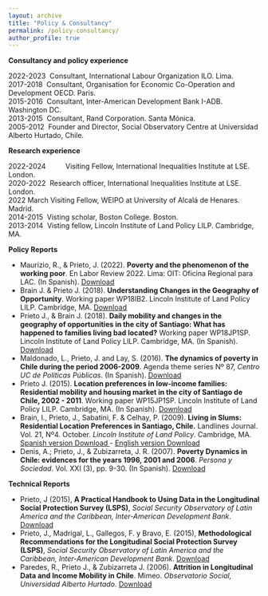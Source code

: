 ```yaml
---
layout: archive
title: "Policy & Consultancy"
permalink: /policy-consultancy/
author_profile: true
---
```


__Consultancy and policy experience__

2022-2023 &nbsp;Consultant, International Labour Organization ILO. Lima. <br>
2017-2018 &nbsp;Consultant, Organisation for Economic Co-Operation and Development OECD. Paris. <br>
2015-2016 &nbsp;Consultant, Inter-American Development Bank I-ADB. Washington DC. <br>
2013-2015 &nbsp;Consultant, Rand Corporation. Santa Mónica. <br>
2005-2012 &nbsp;Founder and Director, Social Observatory Centre at Universidad Alberto Hurtado, Chile.

__Research experience__

2022-2024 &nbsp;&nbsp;&nbsp;&nbsp;&nbsp;&nbsp;&nbsp;&nbsp; Visiting Fellow, International Inequalities Institute at LSE. London.  <br>
2020-2022 &nbsp;Research officer, International Inequalities Institute at LSE. London. <br>
2022 March Visiting Fellow, WEIPO at University of Alcalá de Henares. Madrid. <br>
2014-2015 &nbsp;Visting scholar, Boston College. Boston. <br>
2013-2014 &nbsp;Visting fellow, Lincoln Institute of Land Policy LILP. Cambridge, MA. <br>

__Policy Reports__

- Maurizio, R., & Prieto, J. (2022). __Poverty and the phenomenon of the working poor__. En Labor Review 2022. Lima: OIT: Oficina Regional para LAC. (In Spanish). <a href="https://mexico.un.org/sites/default/files/2023-02/panorama_laboral_Am%C3%A9ricaLatinayelCaribe_2022_OIT.pdf" target="_blank"> Download </a>
-	Brain J. & Prieto J. (2018). __Understanding Changes in the Geography of Opportunity__. Working paper WP18IB2. Lincoln Institute of Land Policy LILP. Cambridge, MA. <a href="https://www.lincolninst.edu/publications/working-papers/understanding-changes-in-geography-opportunity" target="_blank"> Download</a>
-	Prieto J., & Brain J. (2018). __Daily mobility and changes in the geography of opportunities in the city of Santiago: What has happened to families living bad located?__ Working paper WP18JP1SP. Lincoln Institute of Land Policy LILP. Cambridge, MA. (In Spanish).<a href="https://www.lincolninst.edu/publications/working-papers/movilidad-cotidiana-cambios-en-la-geografia-oportunidades-en-la-ciudad" target="_blank"> Download</a>
- Maldonado, L., Prieto, J. and Lay, S. (2016). __The dynamics of poverty in Chile during the period 2006-2009__. Agenda theme series Nº 87, _Centro UC de Políticas Públicas_. (In Spanish). <a href="https://politicaspublicas.uc.cl/wp-content//uploads/2016/08/N%C2%B0-87-Din%C3%A1micas-de-la-pobreza-en-Chile.pdf" target="_blank"> Download</a> 
-	Prieto J. (2015). __Location preferences in low-income families: Residential mobility and housing market in the city of Santiago de Chile, 2002 - 2011__. Working paper WP15JP1SP. Lincoln Institute of Land Policy LILP. Cambridge, MA. (In Spanish). <a href="https://www.lincolninst.edu/publications/working-papers/preferencias-localizacion-en-las-familias-bajos-ingresos" target="_blank"> Download</a>
- Brain, I., Prieto, J., Sabatini, F. & Celhay, P. (2009). __Living in Slums: Residential Location Preferences in Santiago, Chile.__ Landlines Journal. Vol. 21, Nº4. October. _Lincoln Institute of Land Policy_. Cambridge, MA. <a href="https://www.lincolninst.edu/publications/articles/vivir-en-campamentos" target="_blank"> Spanish version Download </a> -  <a href="https://www.lincolninst.edu/es/publications/articles/living-slums" target="_blank">  English version Download</a>
- Denis, A.; Prieto, J., & Zubizarreta, J. R. (2007). __Poverty Dynamics in Chile: evidences for the years 1996, 2001 and 2006__. _Persona y Sociedad_. Vol. XXI (3), pp. 9-30. (In Spanish). <a href="https://personaysociedad.uahurtado.cl/index.php/ps/article/view/149" target="_blank"> Download </a>


__Technical Reports__

-	Prieto, J (2015), __A Practical Handbook to Using Data in the Longitudinal Social Protection Survey (LSPS)__, _Social Security Observatory of Latin America and the Caribbean, Inter-American Development Bank_. <a href="/files/2015-Prieto-IDB.pdf" target="_blank"> Download </a>
-	Prieto, J., Madrigal, L., Gallegos, F. y Bravo, E. (2015), __Methodological Recommendations for the Longitudinal Social Protection Survey (LSPS)__, _Social Security Observatory of Latin America and the Caribbean, Inter-American Development Bank_. <a href="/files/2015-Prieto_et_al-IDB.pdf" target="_blank"> Download </a>
-	Paredes, R., Prieto J., & Zubizarreta J. (2006). __Attrition in Longitudinal Data and Income Mobility in Chile__. Mimeo. _Observatorio Social, Universidad Alberto Hurtado_. <a href="/files/2006-Paredes et al-Mimeo_OSUAH.pdf" target="_blank"> Download </a>